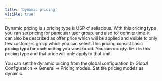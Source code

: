 ```yaml
---
title: 'Dynamic pricing'
visible: true
---
```


Dynamic pricing is a pricing type is USP of sellacious. With this pricing type you can set pricing for particular user group. and also for definite time. it can also be described as offer price which will be applied and visible to only few customers group which you can select.This pricing consist basic pricing type for each setting you want to set. You can set qty. limit in this pricing type and that price will only apply to that limit. 

You can set the dynamic pricing from the global configuration by Global Configuration -> General -> Pricing models. Set the pricing models as dynamic.